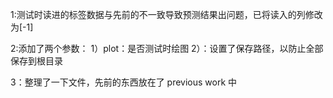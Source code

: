 1:测试时读进的标签数据与先前的不一致导致预测结果出问题，已将读入的列修改为[-1]

2:添加了两个参数：
1）plot：是否测试时绘图
2）：设置了保存路径，以防止全部保存到根目录

3：整理了一下文件，先前的东西放在了 previous work 中
